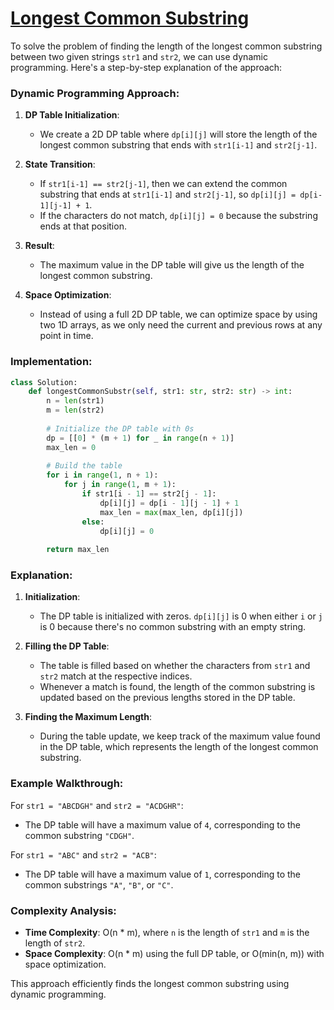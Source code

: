 # [Longest Common Substring](https://www.geeksforgeeks.org/problems/longest-common-substring1452/1)

To solve the problem of finding the length of the longest common substring between two given strings `str1` and `str2`, we can use dynamic programming. Here's a step-by-step explanation of the approach:

### Dynamic Programming Approach:

1. **DP Table Initialization**:
   - We create a 2D DP table where `dp[i][j]` will store the length of the longest common substring that ends with `str1[i-1]` and `str2[j-1]`.

2. **State Transition**:
   - If `str1[i-1] == str2[j-1]`, then we can extend the common substring that ends at `str1[i-1]` and `str2[j-1]`, so `dp[i][j] = dp[i-1][j-1] + 1`.
   - If the characters do not match, `dp[i][j] = 0` because the substring ends at that position.

3. **Result**:
   - The maximum value in the DP table will give us the length of the longest common substring.

4. **Space Optimization**:
   - Instead of using a full 2D DP table, we can optimize space by using two 1D arrays, as we only need the current and previous rows at any point in time.

### Implementation:

```python
class Solution:
    def longestCommonSubstr(self, str1: str, str2: str) -> int:
        n = len(str1)
        m = len(str2)
        
        # Initialize the DP table with 0s
        dp = [[0] * (m + 1) for _ in range(n + 1)]
        max_len = 0
        
        # Build the table
        for i in range(1, n + 1):
            for j in range(1, m + 1):
                if str1[i - 1] == str2[j - 1]:
                    dp[i][j] = dp[i - 1][j - 1] + 1
                    max_len = max(max_len, dp[i][j])
                else:
                    dp[i][j] = 0
        
        return max_len
```

### Explanation:

1. **Initialization**:
   - The DP table is initialized with zeros. `dp[i][j]` is 0 when either `i` or `j` is 0 because there's no common substring with an empty string.

2. **Filling the DP Table**:
   - The table is filled based on whether the characters from `str1` and `str2` match at the respective indices.
   - Whenever a match is found, the length of the common substring is updated based on the previous lengths stored in the DP table.

3. **Finding the Maximum Length**:
   - During the table update, we keep track of the maximum value found in the DP table, which represents the length of the longest common substring.

### Example Walkthrough:

For `str1 = "ABCDGH"` and `str2 = "ACDGHR"`:
- The DP table will have a maximum value of `4`, corresponding to the common substring `"CDGH"`.

For `str1 = "ABC"` and `str2 = "ACB"`:
- The DP table will have a maximum value of `1`, corresponding to the common substrings `"A"`, `"B"`, or `"C"`.

### Complexity Analysis:
- **Time Complexity**: O(n * m), where `n` is the length of `str1` and `m` is the length of `str2`.
- **Space Complexity**: O(n * m) using the full DP table, or O(min(n, m)) with space optimization.

This approach efficiently finds the longest common substring using dynamic programming.
